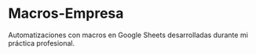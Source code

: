 # Macros-Empresa
Automatizaciones con macros en Google Sheets desarrolladas durante mi práctica profesional.
